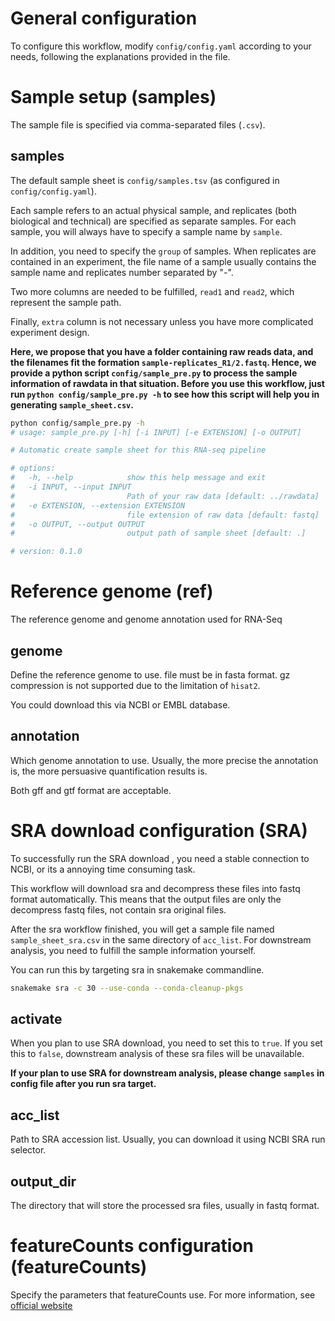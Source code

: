 # General configuration

To configure this workflow, modify `config/config.yaml` according to your needs, following the explanations provided in the file.

# Sample setup (samples)

The sample file is specified via comma-separated files (`.csv`).

## samples

The default sample sheet is `config/samples.tsv` (as configured in `config/config.yaml`).

Each sample refers to an actual physical sample, and replicates (both biological and technical) are specified as separate samples.
For each sample, you will always have to specify a sample name by `sample`.

In addition, you need to specify the `group` of samples. When replicates are contained in an experiment, the file name of a sample usually contains the sample name and replicates number separated by "-". 

Two more columns are needed to be fulfilled, `read1` and `read2`, which represent the sample path. 

Finally, `extra` column is not necessary unless you have more complicated experiment design.

**Here, we propose that you have a folder containing raw reads data, and the filenames fit the formation `sample-replicates_R1/2.fastq`. Hence, we provide a python script `config/sample_pre.py` to process the sample information of rawdata in that situation. Before you use this workflow, just run `python config/sample_pre.py -h` to see how this script will help you in generating `sample_sheet.csv`.**

```bash
python config/sample_pre.py -h
# usage: sample_pre.py [-h] [-i INPUT] [-e EXTENSION] [-o OUTPUT]

# Automatic create sample sheet for this RNA-seq pipeline

# options:
#   -h, --help            show this help message and exit
#   -i INPUT, --input INPUT
#                         Path of your raw data [default: ../rawdata]
#   -e EXTENSION, --extension EXTENSION
#                         file extension of raw data [default: fastq]
#   -o OUTPUT, --output OUTPUT
#                         output path of sample sheet [default: .]

# version: 0.1.0
```

# Reference genome (ref)

The reference genome and genome annotation used for RNA-Seq

## genome

Define the reference genome to use. file must be in fasta format. gz compression is not supported due to the limitation of `hisat2`.

You could download this via NCBI or EMBL database.

## annotation

Which genome annotation to use. Usually, the more precise the annotation is, the more persuasive quantification results is. 

Both gff and gtf format are acceptable.

# SRA download configuration (SRA)

To successfully run the SRA download , you need a stable connection to NCBI, or its a annoying time consuming task.

This workflow will download sra and decompress these files into fastq format automatically. This means that the output files are only the decompress fastq files, not contain sra original files.

After the sra workflow finished, you will get a sample file named `sample_sheet_sra.csv` in the same directory of `acc_list`. For downstream analysis, you need to fulfill the sample information yourself.

You can run this by targeting sra in snakemake commandline.

```bash
snakemake sra -c 30 --use-conda --conda-cleanup-pkgs
```

## activate

When you plan to use SRA download, you need to set this to `true`. If you set this to `false`, downstream analysis of these sra files will be unavailable.

**If your plan to use SRA for downstream analysis, please change `samples` in config file after you run sra target.**

## acc_list

Path to SRA accession list. Usually, you can download it using NCBI SRA run selector.

## output_dir

The directory that will store the processed sra files, usually in fastq format. 

# featureCounts configuration (featureCounts)

Specify the parameters that featureCounts use. For more information, see [official website](https://subread.sourceforge.net/featureCounts.html)
